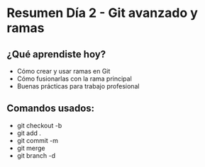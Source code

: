 # Resumen Día 2 - Git avanzado y ramas

## ¿Qué aprendiste hoy?
- Cómo crear y usar ramas en Git
- Cómo fusionarlas con la rama principal
- Buenas prácticas para trabajo profesional

## Comandos usados:
- git checkout -b
- git add .
- git commit -m
- git merge
- git branch -d
